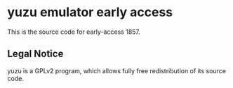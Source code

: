 yuzu emulator early access
=============

This is the source code for early-access 1857.

## Legal Notice

yuzu is a GPLv2 program, which allows fully free redistribution of its source code.